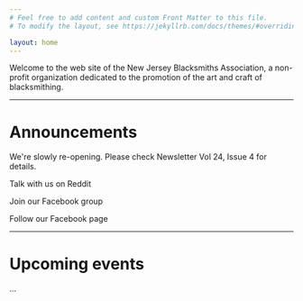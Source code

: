 ```yaml
---
# Feel free to add content and custom Front Matter to this file.
# To modify the layout, see https://jekyllrb.com/docs/themes/#overriding-theme-defaults

layout: home
---
```


Welcome to the web site of the New Jersey Blacksmiths Association, a non-profit organization dedicated to the promotion of the art and craft of blacksmithing.

---

# Announcements
We're slowly re-opening. Please check Newsletter Vol 24, Issue 4 for details.

Talk with us on Reddit

Join our Facebook group

Follow our Facebook page

---

# Upcoming events

...